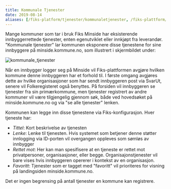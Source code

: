 ```yaml
---
title: Kommunale Tjenester
date: 2019-08-14
aliases: [/fiks-platform/tjenester/kommunaletjenester, /fiks-plattform/tjenester/kommunaletjenester]
---
```


Mange kommuner som tar i bruk Fiks Minside har eksisterende innbyggerrettede tjenester, enten egenutviklet eller innkjøpt fra leverandør. "Kommunale tjenester" lar kommunen eksponere disse tjenestene for sine innbyggere på minside.kommune.no, som illustrert i skjermbildet under:

![kommunale_tjenester](/images/kommunaletjenester.png "Kommunale tjenester")

Når en innbygger logger seg på Minside vil Fiks-plattformen avgjøre hvilken kommune denne innbyggeren har et forhold til. I første omgang avgjøres dette av hvilke organisasjoner som har sendt innbyggeren post via SvarUt, senere vil Folkeregisteret også benyttes. På forsiden vil innbyggeren se tjenester fra sin primærkommune, men tjenester registrert av andre kommuner vil være tilgjengelig gjennom søk, både ved hovedsøket på minside.kommune.no og via "se alle tjenester" lenken. 

Kommunen kan legge inn disse tjenestene via Fiks-konfigurasjon. Hver tjeneste har:

* _Tittel_: Kort beskrivelse av tjenesten
* _Lenke_: Lenke til tjenesten. Hvis systemet som betjener denne støtter innlogging via ID-porten vil overgangen oppleves som sømløs av innbygger
* _Rettet mot_: Her kan man spesifisere at en tjeneste er rettet mot privatpersoner, organisasjoner, eller begge. Organisajonstjenester vil bare vises hvis innbyggeren opererer i kontekst av en organisasjon. 
* _Favoritt_: Tjenester som er tagget med "favoritt" vil prioriteres for visning på landingsiden minside.kommune.no.

Det er ingen begrensing på antall tjenester en kommune kan registrere.
